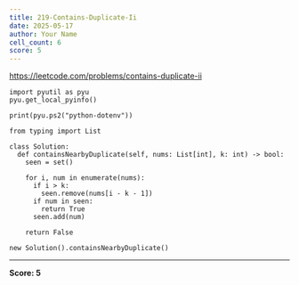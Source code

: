 ```yaml
---
title: 219-Contains-Duplicate-Ii
date: 2025-05-17
author: Your Name
cell_count: 6
score: 5
---
```


https://leetcode.com/problems/contains-duplicate-ii


```
import pyutil as pyu
pyu.get_local_pyinfo()
```


```
print(pyu.ps2("python-dotenv"))
```


```
from typing import List
```


```
class Solution:
  def containsNearbyDuplicate(self, nums: List[int], k: int) -> bool:
    seen = set()

    for i, num in enumerate(nums):
      if i > k:
        seen.remove(nums[i - k - 1])
      if num in seen:
        return True
      seen.add(num)

    return False
```


```
new Solution().containsNearbyDuplicate()
```


---
**Score: 5**